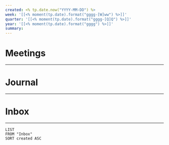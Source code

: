 ```yaml
---
created: <% tp.date.now("YYYY-MM-DD") %>
week: '[[<% moment(tp.date).format("gggg-[W]ww") %>]]'
quarter: '[[<% moment(tp.date).format("gggg-[Q]Q") %>]]'
year: '[[<% moment(tp.date).format("gggg") %>]]'
summary:
---
```


# Meetings
---


# Journal
---



# Inbox
---
``` dataview
LIST
FROM "Inbox" 
SORT created ASC
 ```
 